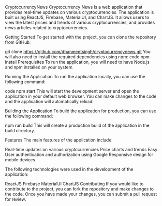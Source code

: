 CryptocurrencyNews
Cryptocurrency News is a web application that provides real-time updates on various cryptocurrencies. The application is built using ReactJS, Firebase, MaterialUI, and ChartJS. It allows users to view the latest prices and trends of various cryptocurrencies, and provides news articles related to cryptocurrencies.

Getting Started
To get started with the project, you can clone the repository from GitHub:

git clone https://github.com/dhanmeetsingh/cryptocurrencynews.git
You will also need to install the required dependencies using npm:
code
npm install
Prerequisites
To run the application, you will need to have Node.js and npm installed on your system.

Running the Application
To run the application locally, you can use the following command:

code
npm start
This will start the development server and open the application in your default web browser. You can make changes to the code and the application will automatically reload.

Building the Application
To build the application for production, you can use the following command:

npm run build
This will create a production build of the application in the build directory.

Features
The main features of the application include:

Real-time updates on various cryptocurrencies
Price charts and trends
Easy User authentication and authorization using Google
Responsive design for mobile devices

The following technologies were used in the development of the application:

ReactJS
Firebase
MaterialUI
ChartJS
Contributing
If you would like to contribute to the project, you can fork the repository and make changes to the code. Once you have made your changes, you can submit a pull request for review.





